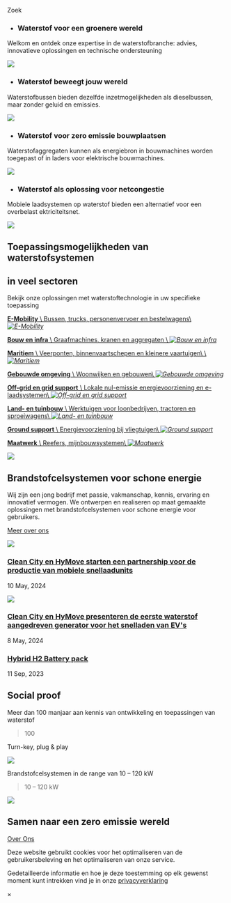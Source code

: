 Zoek

- ### Waterstof voor een groenere wereld



Welkom en ontdek onze expertise in de waterstofbranche: advies, innovatieve oplossingen en technische ondersteuning





![](https://www.hymove.nl/wp-content/uploads/2024/05/The-GameChanger-1-has-been-developed-to-quickly-charge-large-numbers-of-EVs-on-RoRo-ships-2500x1669.jpg)

- ### Waterstof beweegt jouw wereld



Waterstofbussen bieden dezelfde inzetmogelijkheden als dieselbussen, maar zonder geluid en emissies.





![](https://www.hymove.nl/wp-content/uploads/2025/04/bus25-2500x1664.jpg)

- ### Waterstof voor zero emissie bouwplaatsen



Waterstofaggregaten kunnen als energiebron in bouwmachines worden toegepast of in laders voor elektrische bouwmachines.





![](https://www.hymove.nl/wp-content/uploads/2023/11/hymove-excavator-mountains.jpg)

- ### Waterstof als oplossing voor netcongestie



Mobiele laadsystemen op waterstof bieden een alternatief voor een overbelast ektriciteitsnet.





![](https://www.hymove.nl/wp-content/uploads/2023/11/opladen.jpg)


## Toepassingsmogelijkheden van waterstofsystemen

## in veel sectoren

Bekijk onze oplossingen met waterstoftechnologie in uw specifieke toepassing

[**E-Mobility** \\
Bussen, trucks, personenvervoer en bestelwagens\\
_![E-Mobility](https://www.hymove.nl/wp-content/uploads/2023/11/emobility-landscape.svg)_](https://www.hymove.nl/applicatie/e-mobility/)

[**Bouw en infra** \\
Graafmachines, kranen en aggregaten \\
_![Bouw en infra](https://www.hymove.nl/wp-content/uploads/2023/11/bouw-grondwerk-landscape.svg)_](https://www.hymove.nl/applicatie/bouw-en-infra/)

[**Maritiem** \\
Veerponten, binnenvaartschepen en kleinere vaartuigen\\
\\
_![Maritiem](https://www.hymove.nl/wp-content/uploads/2023/11/maritiem-landscape.svg)_](https://www.hymove.nl/applicatie/maritiem/)

[**Gebouwde omgeving** \\
Woonwijken en gebouwen\\
_![Gebouwde omgeving](https://www.hymove.nl/wp-content/uploads/2023/11/gebouwde-omgeving-landscape.svg)_](https://www.hymove.nl/applicatie/gebouwde-omgeving/)

[**Off-grid en grid support** \\
Lokale nul-emissie energievoorziening en e-laadsystemen\\
_![Off-grid en grid support](https://www.hymove.nl/wp-content/uploads/2023/11/grid-landscape.svg)_](https://www.hymove.nl/applicatie/off-grid-en-grid-support/)

[**Land- en tuinbouw** \\
Werktuigen voor loonbedrijven, tractoren en sproeiwagens\\
_![Land- en tuinbouw](https://www.hymove.nl/wp-content/uploads/2023/11/land-tuinbouw-landscape.svg)_](https://www.hymove.nl/applicatie/land-en-tuinbouw/)

[**Ground support** \\
Energievoorziening bij vliegtuigen\\
_![Ground support](https://www.hymove.nl/wp-content/uploads/2023/11/ground-support-landscape.svg)_](https://www.hymove.nl/applicatie/e-ground-support/)

[**Maatwerk** \\
Reefers, mijnbouwsystemen\\
_![Maatwerk](https://www.hymove.nl/wp-content/uploads/2023/11/maatwerk-landscape.svg)_](https://www.hymove.nl/applicatie/maatwerk/)

![](https://www.hymove.nl/wp-content/uploads/2023/11/hymove-home-illustratie.svg)

## Brandstofcelsystemen voor schone energie

Wij zijn een jong bedrijf met passie, vakmanschap, kennis, ervaring en innovatief vermogen. We ontwerpen en realiseren op maat gemaakte oplossingen met brandstofcelsystemen voor schone energie voor gebruikers.

[Meer over ons](https://www.hymove.nl/over-ons/)

[![](https://www.hymove.nl/wp-content/uploads/2024/05/HyMove-94-600x352.jpg)](https://www.hymove.nl/clean-city-en-hymove-starten-een-partnership-voor-de-productie-van-mobiele-snellaadunits/)

### [Clean City en HyMove starten een partnership voor de productie van mobiele snellaadunits](https://www.hymove.nl/clean-city-en-hymove-starten-een-partnership-voor-de-productie-van-mobiele-snellaadunits/)

10 May, 2024

[![](https://www.hymove.nl/wp-content/uploads/2024/05/Presentation-GameChanger-1-from-left-to-the-right-Alberto-Caetani-Theo-Hendriks-Melvin-Venema-and-Agim-Gjinali-600x352.jpg)](https://www.hymove.nl/persbericht/)

### [Clean City en HyMove presenteren de eerste waterstof aangedreven generator voor het snelladen van EV's](https://www.hymove.nl/persbericht/)

8 May, 2024

### [Hybrid H2 Battery pack](https://www.hymove.nl/dit-is-een-nieuwsbericht-nl/)

11 Sep, 2023

## Social proof

Meer dan 100 manjaar aan kennis van ontwikkeling en toepassingen van waterstof

> 100

Turn-key, plug & play

![](https://www.hymove.nl/wp-content/uploads/2023/11/icon-turnkey.svg)

Brandstofcelsystemen in de range van 10 – 120 kW

> 10 – 120 kW

![](https://www.hymove.nl/wp-content/uploads/2023/11/windmolens-heuvel.jpg)

## Samen naar een  zero emissie wereld

[Over Ons](https://www.hymove.nl/over-ons/)

Deze website gebruikt cookies voor het optimaliseren van de gebruikersbeleving en het optimaliseren van onze service.

Gedetailleerde informatie en hoe je deze toestemming op elk gewenst moment kunt intrekken vind je in onze [privacyverklaring](https://www.hymove.nl/privacybeleid/)

×